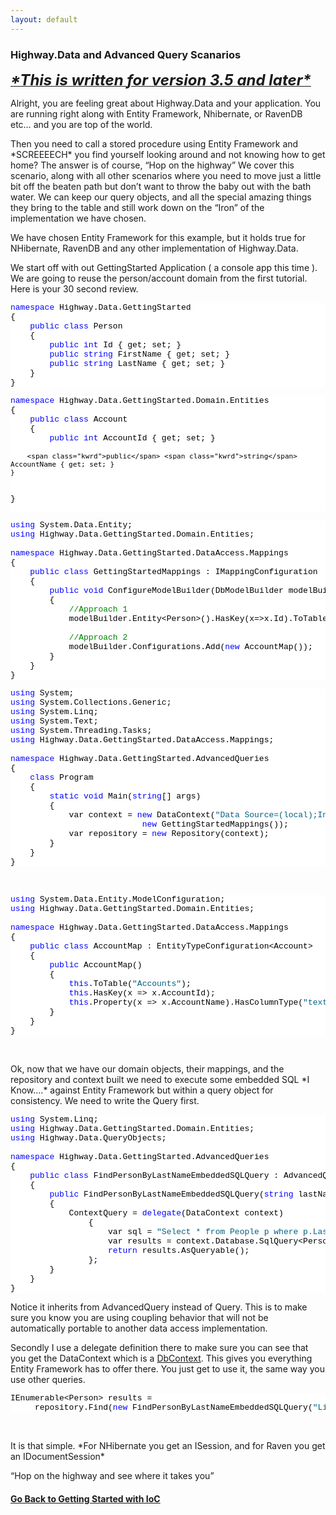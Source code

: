 ```yaml
---
layout: default
---
```

### Highway.Data and Advanced Query Scanarios
    
<p>
<strong>
<em>
<u>
<font size="5">*This is written for version 3.5 and later*</font>
</u>
</em>
</strong>
</p>  <p>Alright, you are feeling great about Highway.Data and your application. You are running right along with Entity Framework, Nhibernate, or RavenDB etc… and you are top of the world.</p>  <p>Then you need to call a stored procedure using Entity Framework and *SCREEEECH* you find yourself looking around and not knowing how to get home? The answer is of course, “Hop on the highway” We cover this scenario, along with all other scenarios where you need to move just a little bit off the beaten path but don’t want to throw the baby out with the bath water. We can keep our query objects, and all the special amazing things they bring to the table and still work down on the “Iron” of the implementation we have chosen.</p>  <p>We have chosen Entity Framework for this example, but it holds true for NHibernate, RavenDB and any other implementation of Highway.Data.</p>  <p>We start off with out GettingStarted Application ( a console app this time ). We are going to reuse the person/account domain from the first tutorial. Here is your 30 second review.</p>  <pre class="csharpcode">
<span class="kwrd">namespace</span> Highway.Data.GettingStarted
{
    <span class="kwrd">public</span> <span class="kwrd">class</span> Person
    {
        <span class="kwrd">public</span> <span class="kwrd">int</span> Id { get; set; }
        <span class="kwrd">public</span> <span class="kwrd">string</span> FirstName { get; set; }
        <span class="kwrd">public</span> <span class="kwrd">string</span> LastName { get; set; }
    }
}</pre>
<style type="text/css">
.csharpcode, .csharpcode pre
{
	font-size: small;
	color: black;
	font-family: consolas, "Courier New", courier, monospace;
	background-color: #ffffff;
	/*white-space: pre;*/
}
.csharpcode pre { margin: 0em; }
.csharpcode .rem { color: #008000; }
.csharpcode .kwrd { color: #0000ff; }
.csharpcode .str { color: #006080; }
.csharpcode .op { color: #0000c0; }
.csharpcode .preproc { color: #cc6633; }
.csharpcode .asp { background-color: #ffff00; }
.csharpcode .html { color: #800000; }
.csharpcode .attr { color: #ff0000; }
.csharpcode .alt 
{
	background-color: #f4f4f4;
	width: 100%;
	margin: 0em;
}
.csharpcode .lnum { color: #606060; }</style>



<p>
  <pre class="csharpcode">
<span class="kwrd">namespace</span> Highway.Data.GettingStarted.Domain.Entities
{
    <span class="kwrd">public</span> <span class="kwrd">class</span> Account
    {
        <span class="kwrd">public</span> <span class="kwrd">int</span> AccountId { get; set; }

        <span class="kwrd">public</span> <span class="kwrd">string</span> AccountName { get; set; }
    }
}</pre>
  <style type="text/css">
.csharpcode, .csharpcode pre
{
	font-size: small;
	color: black;
	font-family: consolas, "Courier New", courier, monospace;
	background-color: #ffffff;
	/*white-space: pre;*/
}
.csharpcode pre { margin: 0em; }
.csharpcode .rem { color: #008000; }
.csharpcode .kwrd { color: #0000ff; }
.csharpcode .str { color: #006080; }
.csharpcode .op { color: #0000c0; }
.csharpcode .preproc { color: #cc6633; }
.csharpcode .asp { background-color: #ffff00; }
.csharpcode .html { color: #800000; }
.csharpcode .attr { color: #ff0000; }
.csharpcode .alt 
{
	background-color: #f4f4f4;
	width: 100%;
	margin: 0em;
}
.csharpcode .lnum { color: #606060; }</style>
</p>



<pre class="csharpcode">
<span class="kwrd">using</span> System.Data.Entity;
<span class="kwrd">using</span> Highway.Data.GettingStarted.Domain.Entities;

<span class="kwrd">namespace</span> Highway.Data.GettingStarted.DataAccess.Mappings
{
    <span class="kwrd">public</span> <span class="kwrd">class</span> GettingStartedMappings : IMappingConfiguration
    {
        <span class="kwrd">public</span> <span class="kwrd">void</span> ConfigureModelBuilder(DbModelBuilder modelBuilder)
        {
            <span class="rem">//Approach 1</span>
            modelBuilder.Entity&lt;Person&gt;().HasKey(x=&gt;x.Id).ToTable(<span class="str">&quot;People&quot;</span>);

            <span class="rem">//Approach 2</span>
            modelBuilder.Configurations.Add(<span class="kwrd">new</span> AccountMap());
        }
    }
}</pre>
<style type="text/css">
.csharpcode, .csharpcode pre
{
	font-size: small;
	color: black;
	font-family: consolas, "Courier New", courier, monospace;
	background-color: #ffffff;
	/*white-space: pre;*/
}
.csharpcode pre { margin: 0em; }
.csharpcode .rem { color: #008000; }
.csharpcode .kwrd { color: #0000ff; }
.csharpcode .str { color: #006080; }
.csharpcode .op { color: #0000c0; }
.csharpcode .preproc { color: #cc6633; }
.csharpcode .asp { background-color: #ffff00; }
.csharpcode .html { color: #800000; }
.csharpcode .attr { color: #ff0000; }
.csharpcode .alt 
{
	background-color: #f4f4f4;
	width: 100%;
	margin: 0em;
}
.csharpcode .lnum { color: #606060; }</style>

<p>
<u>
</u>
</p>

<pre class="csharpcode">
<span class="kwrd">using</span> System;
<span class="kwrd">using</span> System.Collections.Generic;
<span class="kwrd">using</span> System.Linq;
<span class="kwrd">using</span> System.Text;
<span class="kwrd">using</span> System.Threading.Tasks;
<span class="kwrd">using</span> Highway.Data.GettingStarted.DataAccess.Mappings;

<span class="kwrd">namespace</span> Highway.Data.GettingStarted.AdvancedQueries
{
    <span class="kwrd">class</span> Program
    {
        <span class="kwrd">static</span> <span class="kwrd">void</span> Main(<span class="kwrd">string</span>[] args)
        {
            var context = <span class="kwrd">new</span> DataContext(<span class="str">&quot;Data Source=(local);Initial Catalog=GettingStarted;Integrated Security=true;&quot;</span>,
                           <span class="kwrd">new</span> GettingStartedMappings());
            var repository = <span class="kwrd">new</span> Repository(context);
        }
    }
}</pre>
<style type="text/css">
.csharpcode, .csharpcode pre
{
	font-size: small;
	color: black;
	font-family: consolas, "Courier New", courier, monospace;
	background-color: #ffffff;
	/*white-space: pre;*/
}
.csharpcode pre { margin: 0em; }
.csharpcode .rem { color: #008000; }
.csharpcode .kwrd { color: #0000ff; }
.csharpcode .str { color: #006080; }
.csharpcode .op { color: #0000c0; }
.csharpcode .preproc { color: #cc6633; }
.csharpcode .asp { background-color: #ffff00; }
.csharpcode .html { color: #800000; }
.csharpcode .attr { color: #ff0000; }
.csharpcode .alt 
{
	background-color: #f4f4f4;
	width: 100%;
	margin: 0em;
}
.csharpcode .lnum { color: #606060; }</style>

<p>&#160;</p>

<pre class="csharpcode">
<span class="kwrd">using</span> System.Data.Entity.ModelConfiguration;
<span class="kwrd">using</span> Highway.Data.GettingStarted.Domain.Entities;

<span class="kwrd">namespace</span> Highway.Data.GettingStarted.DataAccess.Mappings
{
    <span class="kwrd">public</span> <span class="kwrd">class</span> AccountMap : EntityTypeConfiguration&lt;Account&gt;
    {
        <span class="kwrd">public</span> AccountMap()
        {
            <span class="kwrd">this</span>.ToTable(<span class="str">&quot;Accounts&quot;</span>);
            <span class="kwrd">this</span>.HasKey(x =&gt; x.AccountId);
            <span class="kwrd">this</span>.Property(x =&gt; x.AccountName).HasColumnType(<span class="str">&quot;text&quot;</span>);
        }
    }
}</pre>
<style type="text/css">
.csharpcode, .csharpcode pre
{
	font-size: small;
	color: black;
	font-family: consolas, "Courier New", courier, monospace;
	background-color: #ffffff;
	/*white-space: pre;*/
}
.csharpcode pre { margin: 0em; }
.csharpcode .rem { color: #008000; }
.csharpcode .kwrd { color: #0000ff; }
.csharpcode .str { color: #006080; }
.csharpcode .op { color: #0000c0; }
.csharpcode .preproc { color: #cc6633; }
.csharpcode .asp { background-color: #ffff00; }
.csharpcode .html { color: #800000; }
.csharpcode .attr { color: #ff0000; }
.csharpcode .alt 
{
	background-color: #f4f4f4;
	width: 100%;
	margin: 0em;
}
.csharpcode .lnum { color: #606060; }</style>

<p>&#160;</p>



<p>Ok, now that we have our domain objects, their mappings, and the repository and context built we need to execute some embedded SQL *I Know….* against Entity Framework but within a query object for consistency. We need to write the Query first.</p>

<pre class="csharpcode">
<span class="kwrd">using</span> System.Linq;
<span class="kwrd">using</span> Highway.Data.GettingStarted.Domain.Entities;
<span class="kwrd">using</span> Highway.Data.QueryObjects;

<span class="kwrd">namespace</span> Highway.Data.GettingStarted.AdvancedQueries
{
    <span class="kwrd">public</span> <span class="kwrd">class</span> FindPersonByLastNameEmbeddedSQLQuery : AdvancedQuery&lt;Person&gt;
    {
        <span class="kwrd">public</span> FindPersonByLastNameEmbeddedSQLQuery(<span class="kwrd">string</span> lastName)
        {
            ContextQuery = <span class="kwrd">delegate</span>(DataContext context)
                {
                    var sql = <span class="str">&quot;Select * from People p where p.LastName = @last&quot;</span>;
                    var results = context.Database.SqlQuery&lt;Person&gt;(sql, lastName);
                    <span class="kwrd">return</span> results.AsQueryable();
                };
        }
    }
}</pre>
<style type="text/css">
.csharpcode, .csharpcode pre
{
	font-size: small;
	color: black;
	font-family: consolas, "Courier New", courier, monospace;
	background-color: #ffffff;
	/*white-space: pre;*/
}
.csharpcode pre { margin: 0em; }
.csharpcode .rem { color: #008000; }
.csharpcode .kwrd { color: #0000ff; }
.csharpcode .str { color: #006080; }
.csharpcode .op { color: #0000c0; }
.csharpcode .preproc { color: #cc6633; }
.csharpcode .asp { background-color: #ffff00; }
.csharpcode .html { color: #800000; }
.csharpcode .attr { color: #ff0000; }
.csharpcode .alt 
{
	background-color: #f4f4f4;
	width: 100%;
	margin: 0em;
}
.csharpcode .lnum { color: #606060; }</style>

<p>Notice it inherits from AdvancedQuery instead of Query. This is to make sure you know you are using coupling behavior that will not be automatically portable to another data access implementation.</p>

<p>Secondly I use a delegate definition there to make sure you can see that you get the DataContext which is a <a href="http://msdn.microsoft.com/en-us/library/system.data.entity.dbcontext(v=VS.103).aspx">DbContext</a>. This gives you everything Entity Framework has to offer there. You just get to use it, the same way you use other queries.</p>

<pre class="csharpcode">IEnumerable&lt;Person&gt; results = 
     repository.Find(<span class="kwrd">new</span> FindPersonByLastNameEmbeddedSQLQuery(<span class="str">&quot;Liles&quot;</span>));</pre>
<style type="text/css">
.csharpcode, .csharpcode pre
{
	font-size: small;
	color: black;
	font-family: consolas, "Courier New", courier, monospace;
	background-color: #ffffff;
	/*white-space: pre;*/
}
.csharpcode pre { margin: 0em; }
.csharpcode .rem { color: #008000; }
.csharpcode .kwrd { color: #0000ff; }
.csharpcode .str { color: #006080; }
.csharpcode .op { color: #0000c0; }
.csharpcode .preproc { color: #cc6633; }
.csharpcode .asp { background-color: #ffff00; }
.csharpcode .html { color: #800000; }
.csharpcode .attr { color: #ff0000; }
.csharpcode .alt 
{
	background-color: #f4f4f4;
	width: 100%;
	margin: 0em;
}
.csharpcode .lnum { color: #606060; }</style>

<p>&#160;</p>

<p>It is that simple. *For NHibernate you get an ISession, and for Raven you get an IDocumentSession*</p>

<p>“Hop on the highway and see where it takes you”</p>


#### [Go Back to Getting Started with IoC][ioc]

[ioc]: /Highway.Data/ioc.html